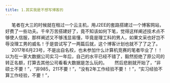 ```yaml
---
title: 1.其实我是不想写博客的
---
```


 &nbsp;&nbsp; &nbsp;&nbsp;笔者在大三的时候就在租过一个云主机，用J2EE的套路搭建过一个博客网站，好费了一些功夫。千辛万苦搭建好了，竟不知该如何下笔，觉得这样阐述技术点不够使人信服，那样阐述又不够浅显易懂，毕竟是理工科的男人，如果文采也好岂不辱没理工男的威名！于是尝试写了一两篇后就，这个博客计划也就不了了之了。<br/>
 &nbsp;&nbsp; &nbsp;&nbsp;2017年6月23号，不是出自名校，也未参加什么计算机竞赛的笔者毕业了！！以为在一家大数据公司实习一年后，自己的水平已经不错了，毅然拒绝了原公司的转正名额，打算去其他公司看看大数据是怎么玩的。
 &nbsp;&nbsp; &nbsp;&nbsp;然后悲剧就开始了，“非硕士不要！”，“非985，211不要！”，“没有2年工作经验不要！！”，“实习经验不算工作经验，不要！”，


